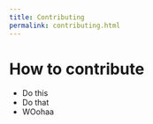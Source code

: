 ```yaml
---
title: Contributing
permalink: contributing.html
---
```


# How to contribute

- Do this
- Do that
- WOohaa
